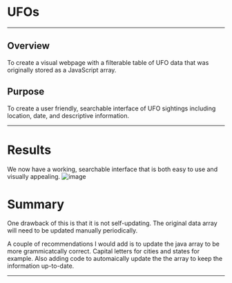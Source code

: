 # UFOs
---

## Overview
To create a visual webpage with a filterable table of UFO data that was originally stored as a JavaScript array. 

## Purpose
To create a user friendly, searchable interface of UFO sightings including location, date, and descriptive information. 

---

# Results
We now have a working, searchable interface that is both easy to use and visually appealing. 
![image](https://user-images.githubusercontent.com/119247984/225486440-90a21228-0716-4bd2-af21-f79cf4fc3d89.png)



# Summary 
One drawback of this is that it is not self-updating.   The original data array will need to be updated manually periodically.

A couple of recommendations I would add is to update the java array to be more grammicatcally correct. Capital letters for cities and states for example.
Also adding code to automaically update the the array to keep the information up-to-date.

---
